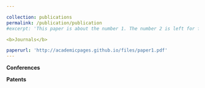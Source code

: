 ```yaml
---

collection: publications
permalink: /publication/publication
#excerpt: 'This paper is about the number 1. The number 2 is left for future work.'

<b>Journals</b>

paperurl: 'http://academicpages.github.io/files/paper1.pdf'
---
```



<b>Conferences</b>

<b>Patents</b>
